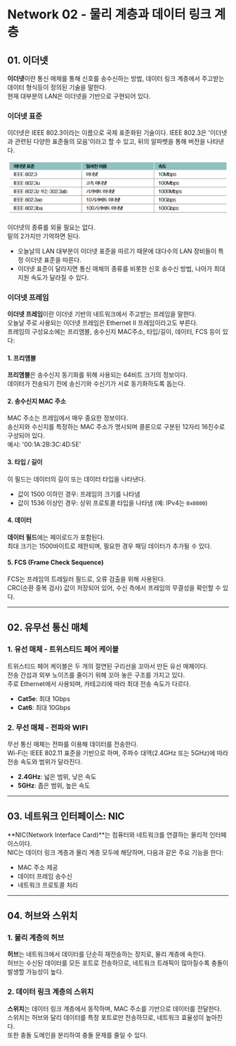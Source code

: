 # Network 02 - 물리 계층과 데이터 링크 계층

## 01. 이더넷

**이더넷**이란 통신 매체를 통해 신호를 송수신하는 방법, 데이터 링크 계층에서 주고받는 데이터 형식등이 정의된 기술을 말한다.  
현재 대부분의 LAN은 이더넷을 기반으로 구현되어 있다.

### 이더넷 표준

이더넷은 IEEE 802.3이라는 이름으로 국제 표준화된 기술이다.
IEEE 802.3은 '이더넷과 관련된 다양한 표준들의 모음'이라고 할 수 있고, 뒤의 알파벳을 통해 버전을 나타낸다.

<img src='./imgs/network02-01.png' />

이더넷의 종류를 외울 필요는 없다.  
밑의 2가지만 기억하면 된다.
- 오늘날의 LAN 대부분이 이더넷 표준을 따르기 때문에 대다수의 LAN 장비들이 특정 이더넷 표준을 따른다. 
- 이더넷 표준이 달라지면 통신 매체의 종류를 비롯한 신호 송수신 방법, 나아가 최대 지원 속도가 달라질 수 있다.

### 이더넷 프레임

**이더넷 프레임**이란 이더넷 기반의 네트워크에서 주고받는 프레임을 말한다.  
오늘날 주로 사용되는 이더넷 프레임은 Ethernet II 프레임이라고도 부른다.  
프레임의 구성요소에는 프리앰블, 송수신지 MAC주소, 타입/길이, 데이터, FCS 등이 있다:

#### 1. 프리앰블  
**프리앰블**은 송수신지 동기화를 위해 사용되는 64비트 크기의 정보이다.  
데이터가 전송되기 전에 송신기와 수신기가 서로 동기화하도록 돕는다.

#### 2. 송수신지 MAC 주소  
MAC 주소는 프레임에서 매우 중요한 정보이다.  
송신지와 수신지를 특정하는 MAC 주소가 명시되며 콜론으로 구분된 12자리 16진수로 구성되어 있다.  
예시: '00:1A:2B:3C:4D:5E'

#### 3. 타입 / 길이  
이 필드는 데이터의 길이 또는 데이터 타입을 나타낸다.  
- 값이 1500 이하인 경우: 프레임의 크기를 나타냄
- 값이 1536 이상인 경우: 상위 프로토콜 타입을 나타냄 (예: IPv4는 `0x0800`)

#### 4. 데이터
**데이터 필드**에는 페이로드가 포함된다.   
최대 크기는 1500바이트로 제한되며, 필요한 경우 패딩 데이터가 추가될 수 있다. 

#### 5. FCS (Frame Check Sequence)
FCS는 프레임의 트레일러 필드로, 오류 검출을 위해 사용된다.   
CRC(순환 중복 검사) 값이 저장되어 있어, 수신 측에서 프레임의 무결성을 확인할 수 있다.

---

## 02. 유무선 통신 매체

### 1. 유선 매체 - 트위스티드 페어 케이블
트위스티드 페어 케이블은 두 개의 절연된 구리선을 꼬아서 만든 유선 매체이다.    
전송 간섭과 외부 노이즈를 줄이기 위해 꼬아 놓은 구조를 가지고 있다.    
주로 Ethernet에서 사용되며, 카테고리에 따라 최대 전송 속도가 다르다.    
- **Cat5e**: 최대 1Gbps
- **Cat6**: 최대 10Gbps  

### 2. 무선 매체 - 전파와 WIFI
무선 통신 매체는 전파를 이용해 데이터를 전송한다.    
Wi-Fi는 IEEE 802.11 표준을 기반으로 하며, 주파수 대역(2.4GHz 또는 5GHz)에 따라 전송 속도와 범위가 달라진다.    
- **2.4GHz**: 넓은 범위, 낮은 속도  
- **5GHz**: 좁은 범위, 높은 속도  

---

## 03. 네트워크 인터페이스: NIC
**NIC(Network Interface Card)**는 컴퓨터와 네트워크를 연결하는 물리적 인터페이스이다.  
NIC는 데이터 링크 계층과 물리 계층 모두에 해당하며, 다음과 같은 주요 기능을 한다:
- MAC 주소 제공
- 데이터 프레임 송수신
- 네트워크 프로토콜 처리

---

## 04. 허브와 스위치

### 1. 물리 계층의 허브

**허브**는 네트워크에서 데이터를 단순히 재전송하는 장치로, 물리 계층에 속한다.  
허브는 수신된 데이터를 모든 포트로 전송하므로, 네트워크 트래픽이 많아질수록 충돌이 발생할 가능성이 높다.

### 2. 데이터 링크 계층의 스위치

**스위치**는 데이터 링크 계층에서 동작하며, MAC 주소를 기반으로 데이터를 전달한다.  
스위치는 허브와 달리 데이터를 특정 포트로만 전송하므로, 네트워크 효율성이 높아진다.  
또한 충돌 도메인을 분리하여 충돌 문제를 줄일 수 있다.